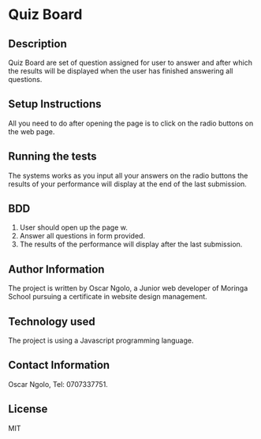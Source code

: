 # Quiz Board

## Description

Quiz Board are set of question assigned for user to answer and after which the results will be displayed when the user has finished answering all questions.

## Setup Instructions

All you need to do after opening the page is to click on the radio buttons on the web page.

## Running the tests


The systems works as you input all your answers on the radio buttons the results of your performance will display at the end of the last submission.


## BDD

1. User should open up the page w.
2. Answer all questions in form provided.
3. The results of the performance will display after the last submission.


## Author Information

The project is written by Oscar Ngolo, a Junior web developer of Moringa School pursuing a certificate in website design management.

## Technology used

The project is using a Javascript programming language.

## Contact Information

Oscar Ngolo, Tel: 0707337751.

## License

MIT
